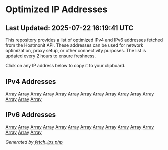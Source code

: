 # Optimized IP Addresses

## Last Updated: 2025-07-22 16:19:41 UTC

This repository provides a list of optimized IPv4 and IPv6 addresses fetched from the Hostmonit API. These addresses can be used for network optimization, proxy setup, or other connectivity purposes. The list is updated every 2 hours to ensure freshness.

Click on any IP address below to copy it to your clipboard.

<script>
function copyToClipboard(text) {
    navigator.clipboard.writeText(text).then(() => {
        alert('Copied to clipboard: ' + text);
    });
}
</script>

## IPv4 Addresses
<a href="#" onclick="copyToClipboard('Array')">Array</a>
<a href="#" onclick="copyToClipboard('Array')">Array</a>
<a href="#" onclick="copyToClipboard('Array')">Array</a>
<a href="#" onclick="copyToClipboard('Array')">Array</a>
<a href="#" onclick="copyToClipboard('Array')">Array</a>
<a href="#" onclick="copyToClipboard('Array')">Array</a>
<a href="#" onclick="copyToClipboard('Array')">Array</a>
<a href="#" onclick="copyToClipboard('Array')">Array</a>
<a href="#" onclick="copyToClipboard('Array')">Array</a>
<a href="#" onclick="copyToClipboard('Array')">Array</a>
<a href="#" onclick="copyToClipboard('Array')">Array</a>
<a href="#" onclick="copyToClipboard('Array')">Array</a>
<a href="#" onclick="copyToClipboard('Array')">Array</a>
<a href="#" onclick="copyToClipboard('Array')">Array</a>
<a href="#" onclick="copyToClipboard('Array')">Array</a>

## IPv6 Addresses

<a href="#" onclick="copyToClipboard('Array')">Array</a>
<a href="#" onclick="copyToClipboard('Array')">Array</a>
<a href="#" onclick="copyToClipboard('Array')">Array</a>
<a href="#" onclick="copyToClipboard('Array')">Array</a>
<a href="#" onclick="copyToClipboard('Array')">Array</a>
<a href="#" onclick="copyToClipboard('Array')">Array</a>
<a href="#" onclick="copyToClipboard('Array')">Array</a>
<a href="#" onclick="copyToClipboard('Array')">Array</a>
<a href="#" onclick="copyToClipboard('Array')">Array</a>
<a href="#" onclick="copyToClipboard('Array')">Array</a>
<a href="#" onclick="copyToClipboard('Array')">Array</a>
<a href="#" onclick="copyToClipboard('Array')">Array</a>
<a href="#" onclick="copyToClipboard('Array')">Array</a>
<a href="#" onclick="copyToClipboard('Array')">Array</a>
<a href="#" onclick="copyToClipboard('Array')">Array</a>

*Generated by [fetch_ips.php](scripts/fetch_ips.php)*
